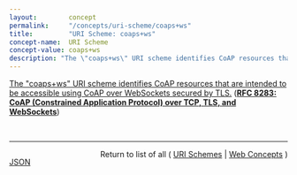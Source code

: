 ```yaml
---
layout:        concept
permalink:     "/concepts/uri-scheme/coaps+ws"
title:         "URI Scheme: coaps+ws"
concept-name:  URI Scheme
concept-value: coaps+ws
description: "The \"coaps+ws\" URI scheme identifies CoAP resources that are intended to be accessible using CoAP over WebSockets secured by TLS."
---
```


[The "coaps+ws" URI scheme identifies CoAP resources that are intended to be accessible using CoAP over WebSockets secured by TLS.](http://tools.ietf.org/html/rfc8283#section-8.4 "Read documentation for URI Scheme &#34;coaps+ws&#34;") (**[RFC 8283: CoAP (Constrained Application Protocol) over TCP, TLS, and WebSockets](/specs/IETF/RFC/8283 "The Constrained Application Protocol (CoAP), although inspired by HTTP, was designed to use UDP instead of TCP. The message layer of the CoAP over UDP protocol includes support for reliable delivery, simple congestion control, and flow control. Some environments benefit from the availability of CoAP carried over reliable transports such as TCP or TLS. This document outlines the changes required to use CoAP over TCP, TLS, and WebSockets transports. It also formally updates RFC 7641 for use with these transports.")**)

<br/>
<hr/>

<p style="float : left"><a href="./coaps+ws.json" title="JSON representing this particular Web Concept value">JSON</a></p>
<p style="text-align: right">Return to list of all ( <a href="../uri-scheme/">URI Schemes</a> | <a href="../">Web Concepts</a> )</p>
